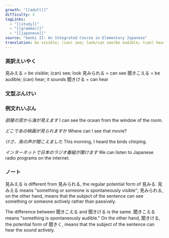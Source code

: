 ```yaml
---
growth: "[[adult]]"
difficulty: 3
tagLinks:
  - "[[study]]"
  - "[[grammar]]"
  - "[[japanese]]"
source: "Genki II: An Integrated Course in Elementary Japanese"
translation: be visible; (can) see; look/can see/be audible; (can) hear; it sounds/can hear
---
```

### 英訳えいやく	

見みえる = be visible; (can) see; look
見みられる = can see
聞きこえる = be audible; (can) hear; it sounds
聞きける = can hear
### 文型ぶんけい


### 例文れいぶん

*部屋の窓から海が見えます* I can see the ocean from the window of the room.

*どこであの映画が見られますか* Where can I see that movie?

*けさ、鳥の声が聞こえました* This morning, I heard the birds chirping.

*インターネットで日本のラジオ番組が聞けます* We can listen to Japanese radio programs on the internet.
### ノート

見みえる is different from 見みられる, the regular potential form of 見みる. 見みえる means "something or someone is spontaneously visible"; 見みられる, on the other hand, means that the subject of the sentence can see something or someone actively rather than passively.

The difference between 聞きこえる and 聞きける is the same. 聞きこえる means "something is spontaneously audible." On the other hand, 聞きける, the potential form of 聞きく, means that the subject of the sentence can hear the sound actively.